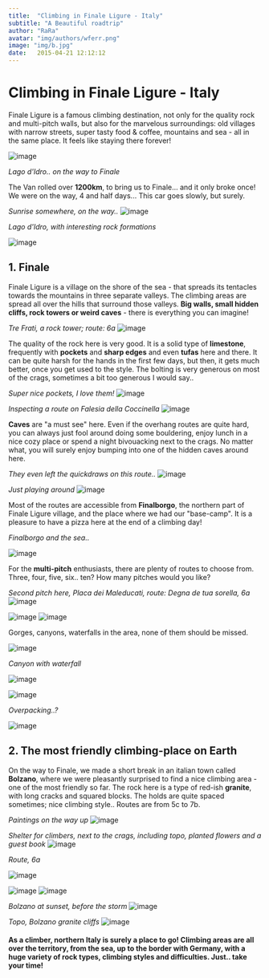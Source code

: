 ```yaml
---
title:  "Climbing in Finale Ligure - Italy"
subtitle: "A Beautiful roadtrip"
author: "RaRa"
avatar: "img/authors/wferr.png"
image: "img/b.jpg"
date:   2015-04-21 12:12:12
---
```


# Climbing in Finale Ligure - Italy


Finale Ligure is a famous climbing destination, not only for the quality rock and multi-pitch walls, but also for the marvelous surroundings: old villages with narrow streets, super tasty food & coffee, mountains and sea - all in the same place. It feels like staying there forever!

![image](img/Finale/IMG_20190422_143928.jpg)

_Lago d'Idro.. on the way to Finale_

The Van rolled over **1200km**, to bring us to Finale... and it only broke once! We were on the way, 4 and half days... This car goes slowly, but surely.

_Sunrise somewhere, on the way.._
![image](img/Finale/DSC09701.jpg)


_Lago d'Idro, with interesting rock formations_

![image](img/Finale/IMG_20190422_171220.jpg)

## 1. Finale

Finale Ligure is a village on the shore of the sea - that spreads its tentacles towards the mountains in three separate valleys. The climbing areas are spread all over the hills that surround those valleys. **Big walls, small hidden cliffs, rock towers or weird caves** - there is everything you can imagine! 

_Tre Frati, a rock tower; route: 6a_
![image](img/Finale/IMG_20190416_160148_01.jpg)

The quality of the rock here is very good. It is a solid type of **limestone**, frequently with **pockets** and **sharp edges** and even **tufas** here and there. It can be quite harsh for the hands in the first few days, but then, it gets much better, once you get used to the style. The bolting is very generous on most of the crags, sometimes a bit too generous I would say..

_Super nice pockets, I love them!_
![image](img/Finale/IMG_20190416_130032_01.jpg)

_Inspecting a route on Falesia della Coccinella_
![image](img/Finale/IMG_20190416_144640.jpg)

**Caves** are "a must see" here. Even if the overhang routes are quite hard, you can always just fool around doing some bouldering, enjoy lunch in a nice cozy place or spend a night bivouacking next to the crags. No matter what, you will surely enjoy bumping into one of the hidden caves around here.

_They even left the quickdraws on this route.._
![image](img/Finale/IMG_20190416_104313.jpg)

_Just playing around_
![image](img/Finale/IMG_20190418_153705_01.jpg)

Most of the routes are accessible from **Finalborgo**, the northern part of Finale Ligure village, and the place where we had our "base-camp". It is a pleasure to have a pizza here at the end of a climbing day!

_Finalborgo and the sea.._

![image](img/Finale/IMG_20190415_165400.jpg)

For the **multi-pitch** enthusiasts, there are plenty of routes to choose from. Three, four, five, six.. ten? How many pitches would you like?

_Second pitch here, Placa dei Maleducati, route: Degna de tua sorella, 6a_
![image](img/Finale/IMG_20190417_184358.jpg)

![image](img/Finale/IMG_20190417_184401.jpg)
![image](img/Finale/IMG_20190417_184323.jpg)



Gorges, canyons, waterfalls in the area, none of them should be missed.

![image](img/Finale/IMG_20190422_132333.jpg)

_Canyon with waterfall_

![image](img/Finale/IMG_20190417_194206.jpg)






![image](img/Finale/IMG_20190416_124551.jpg)

_Overpacking..?_

![image](img/Finale/IMG_20190414_130025.jpg)

## 2. The most friendly climbing-place on Earth 

On the way to Finale, we made a short break in an italian town called **Bolzano**, where we were pleasantly surprised to find a nice climbing area - one of the most friendly so far. 
The rock here is a type of red-ish **granite**, with long cracks and squared blocks. The holds are quite spaced sometimes; nice climbing style.. Routes are from 5c to 7b.

_Paintings on the way up_
![image](img/Finale/IMG_20190413_190049.jpg)

_Shelter for climbers, next to the crags, including topo, planted flowers and a guest book_
![image](img/Finale/IMG_20190413_185651.jpg)

_Route, 6a_

![image](img/Finale/IMG_20190413_173609.jpg)

![image](img/Finale/IMG_20190413_172058.jpg)
![image](img/Finale/IMG_20190413_161102.jpg)

_Bolzano at sunset, before the storm_
![image](img/Finale/DSC09696.jpg)

_Topo, Bolzano granite cliffs_
![image](img/Finale/IMG_20190413_184804.jpg)

#### As a climber, northern Italy is surely a place to go! Climbing areas are all over the territory, from the sea, up to the border with Germany, with a huge variety of rock types, climbing styles and difficulties. Just.. take your time!


